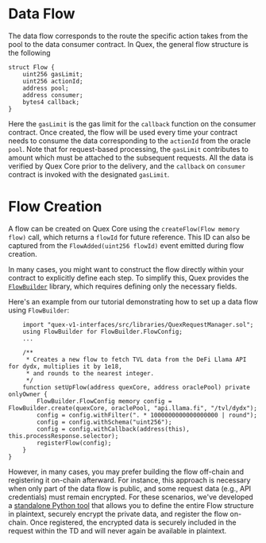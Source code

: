 # Data Flow

The data flow corresponds to the route the specific action takes from the pool to the data consumer contract. In Quex,
the general flow structure is the following

```solidity
struct Flow {
    uint256 gasLimit;
    uint256 actionId;
    address pool;
    address consumer;
    bytes4 callback;
}
```

Here the `gasLimit` is the gas limit for the `callback` function on the consumer contract. Once created, the flow will
be used every time your contract needs to consume the data corresponding to the `actionId` from the oracle `pool`. Note
that for request-based processing, the `gasLimit` contributes to amount which must be attached to the subsequent
requests. All the data is verified by Quex Core prior to the delivery, and the `callback` on `consumer` contract is
invoked with the designated `gasLimit`.

# Flow Creation

A flow can be created on Quex Core using the `createFlow(Flow memory flow)` call, which returns a `flowId` for future reference. This ID can also be captured from the `FlowAdded(uint256 flowId)` event emitted during flow creation.

In many cases, you might want to construct the flow directly within your contract to explicitly define each step. To simplify this, Quex provides the [`FlowBuilder`](https://github.com/quex-tech/quex-v1-interfaces/blob/master/src/libraries/FlowBuilder.sol) library, which requires defining only the necessary fields.

Here's an example from our tutorial demonstrating how to set up a data flow using `FlowBuilder`:

```solidity
    import "quex-v1-interfaces/src/libraries/QuexRequestManager.sol";
    using FlowBuilder for FlowBuilder.FlowConfig;
    ...

    /**
     * Creates a new flow to fetch TVL data from the DeFi Llama API for dydx, multiplies it by 1e18,
     * and rounds to the nearest integer.
     */
    function setUpFlow(address quexCore, address oraclePool) private onlyOwner {
        FlowBuilder.FlowConfig memory config = FlowBuilder.create(quexCore, oraclePool, "api.llama.fi", "/tvl/dydx");
        config = config.withFilter(". * 1000000000000000000 | round");
        config = config.withSchema("uint256");
        config = config.withCallback(address(this), this.processResponse.selector);
        registerFlow(config);
    }
}
```

However, in many cases, you may prefer building the flow off-chain and registering it on-chain afterward. For instance, this approach is necessary when only part of the data flow is public, and some request data (e.g., API credentials) must remain encrypted. For these scenarios, we've developed a [standalone Python tool](https://github.com/quex-tech/quex-v1-interfaces/tree/master/tools/create_flow) that allows you to define the entire Flow structure in plaintext, securely encrypt the private data, and register the flow on-chain. Once registered, the encrypted data is securely included in the request within the TD and will never again be available in plaintext.